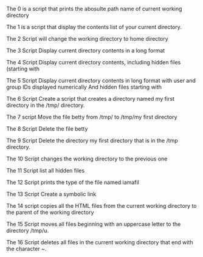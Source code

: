 The 0 is a script that prints the abosulte path name of current working directory 

The 1 is a script that display the contents list of your current directory.

The 2 Script will change the working directory to home directory

The 3 Script Display current directory contents in a long format


The 4 Script Display current directory contents, including hidden files (starting with

The 5 Script Display current directory contents in long format with user and group IDs displayed numerically And hidden files starting with

The 6 Script Create a script that creates a directory named my first directory in the /tmp/ directory. 

The 7 script Move the file betty from /tmp/ to /tmp/my first directory

The 8 Script Delete the file betty

The 9 Script Delete the directory my first directory that is in the /tmp directory.

The 10 Script changes the working directory to the previous one

The 11 Script list all hidden files

The 12 Script prints the type of the file named iamafil

The 13 Script Create a symbolic link

The 14 script copies all the HTML files from the current working directory to the parent of the working directory

The 15 Script moves all files beginning with an uppercase letter to the directory /tmp/u.

The 16 Script deletes all files in the current working directory that end with the character ~.


